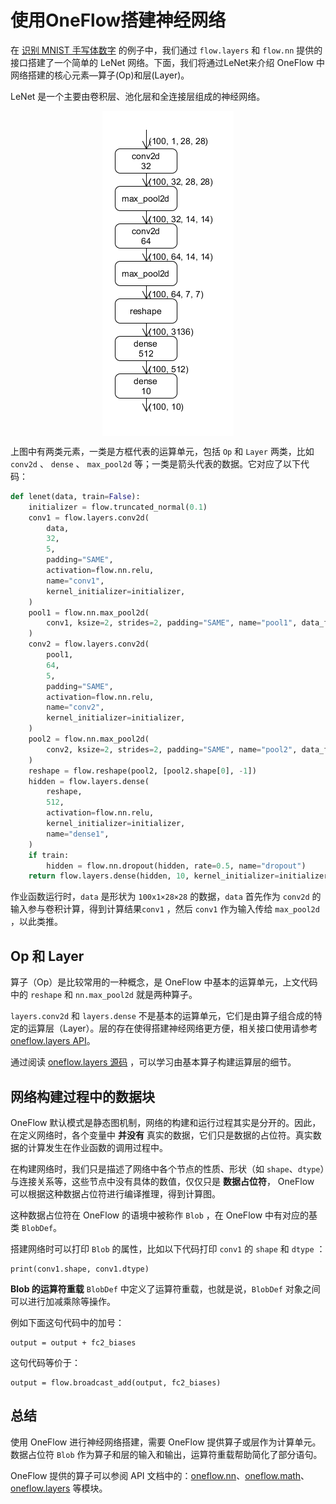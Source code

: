 # 使用OneFlow搭建神经网络

在 [识别 MNIST 手写体数字](../quick_start/lenet_mnist.md) 的例子中，我们通过 `flow.layers` 和 `flow.nn` 提供的接口搭建了一个简单的 LeNet 网络。下面，我们将通过LeNet来介绍 OneFlow 中网络搭建的核心元素—算子(Op)和层(Layer)。

LeNet 是一个主要由卷积层、池化层和全连接层组成的神经网络。

<div align="center">
<img src="imgs/lenet.png" align='center'/>
</div>

上图中有两类元素，一类是方框代表的运算单元，包括 `Op` 和 `Layer` 两类，比如 `conv2d` 、 `dense` 、 `max_pool2d` 等；一类是箭头代表的数据。它对应了以下代码：

```python
def lenet(data, train=False):
    initializer = flow.truncated_normal(0.1)
    conv1 = flow.layers.conv2d(
        data,
        32,
        5,
        padding="SAME",
        activation=flow.nn.relu,
        name="conv1",
        kernel_initializer=initializer,
    )
    pool1 = flow.nn.max_pool2d(
        conv1, ksize=2, strides=2, padding="SAME", name="pool1", data_format="NCHW"
    )
    conv2 = flow.layers.conv2d(
        pool1,
        64,
        5,
        padding="SAME",
        activation=flow.nn.relu,
        name="conv2",
        kernel_initializer=initializer,
    )
    pool2 = flow.nn.max_pool2d(
        conv2, ksize=2, strides=2, padding="SAME", name="pool2", data_format="NCHW"
    )
    reshape = flow.reshape(pool2, [pool2.shape[0], -1])
    hidden = flow.layers.dense(
        reshape,
        512,
        activation=flow.nn.relu,
        kernel_initializer=initializer,
        name="dense1",
    )
    if train:
        hidden = flow.nn.dropout(hidden, rate=0.5, name="dropout")
    return flow.layers.dense(hidden, 10, kernel_initializer=initializer, name="dense2")
```

作业函数运行时，`data` 是形状为 `100x1×28×28` 的数据，`data` 首先作为 `conv2d` 的输入参与卷积计算，得到计算结果`conv1` ，然后 `conv1` 作为输入传给 `max_pool2d` ，以此类推。

## Op 和 Layer
算子（Op）是比较常用的一种概念，是 OneFlow 中基本的运算单元，上文代码中的 `reshape` 和 `nn.max_pool2d` 就是两种算子。

`layers.conv2d` 和 `layers.dense` 不是基本的运算单元，它们是由算子组合成的特定的运算层（Layer）。层的存在使得搭建神经网络更方便，相关接口使用请参考 [oneflow.layers API](https://oneflow.readthedocs.io/en/master/layers.html)。

通过阅读 [oneflow.layers 源码](https://github.com/Oneflow-Inc/oneflow/blob/master/oneflow/python/ops/layers.py) ，可以学习由基本算子构建运算层的细节。

## 网络构建过程中的数据块
OneFlow 默认模式是静态图机制，网络的构建和运行过程其实是分开的。因此，在定义网络时，各个变量中 **并没有** 真实的数据，它们只是数据的占位符。真实数据的计算发生在作业函数的调用过程中。

在构建网络时，我们只是描述了网络中各个节点的性质、形状（如 `shape`、`dtype`）与连接关系等，这些节点中没有具体的数值，仅仅只是 **数据占位符**， OneFlow 可以根据这种数据占位符进行编译推理，得到计算图。

这种数据占位符在 OneFlow 的语境中被称作 `Blob` ，在 OneFlow 中有对应的基类 `BlobDef`。

搭建网络时可以打印 `Blob` 的属性，比如以下代码打印 `conv1` 的 `shape` 和 `dtype` ：
```
print(conv1.shape, conv1.dtype)
```

**Blob 的运算符重载**
`BlobDef` 中定义了运算符重载，也就是说，`BlobDef` 对象之间可以进行加减乘除等操作。

例如下面这句代码中的加号：

```
output = output + fc2_biases
```
这句代码等价于：
```
output = flow.broadcast_add(output, fc2_biases)
```

## 总结
使用 OneFlow 进行神经网络搭建，需要 OneFlow 提供算子或层作为计算单元。数据占位符 `Blob` 作为算子和层的输入和输出，运算符重载帮助简化了部分语句。

OneFlow 提供的算子可以参阅 API 文档中的：[oneflow.nn](https://oneflow.readthedocs.io/en/master/nn.html)、[oneflow.math](https://oneflow.readthedocs.io/en/master/math.html)、[oneflow.layers](https://oneflow.readthedocs.io/en/master/layers.html) 等模块。
